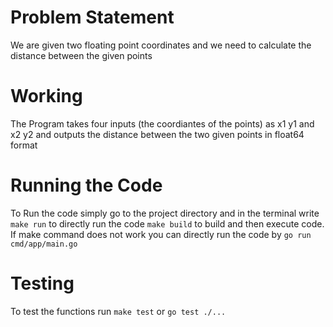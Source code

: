 # Problem Statement
We are given two floating point coordinates and we need to calculate the distance between the given points

# Working
The Program takes four inputs (the coordiantes of the points) as x1 y1 and x2 y2 and outputs the distance between the two given points in float64 format

# Running the Code 
To Run the code simply go to the project directory and in the terminal write ```make run``` to directly run the code ```make build``` to build and then execute code.
If make command does not work you can directly run the code by ```go run cmd/app/main.go```

# Testing
To test the functions run ```make test``` or ```go test ./...```
